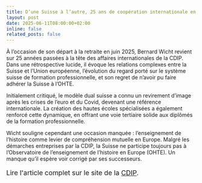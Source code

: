```yaml
---
title: D’une Suisse à l’autre, 25 ans de coopération internationale en éducation
layout: post
date: 2025-06-11T08:00:00+02:00
inline: false
related_posts: false
---
```

À l’occasion de son départ à la retraite en juin 2025, Bernard Wicht revient sur 25 années passées à la tête des affaires internationales de la CDIP. Dans une rétrospective lucide, il évoque les relations complexes entre la Suisse et l’Union européenne, l’évolution du regard porté sur le système suisse de formation professionnelle, et son regret de n’avoir pu faire adhérer la Suisse à l’OHTE.

Initialement critiqué, le modèle dual suisse a connu un revirement d’image après les crises de l’euro et du Covid, devenant une référence internationale. La création des hautes écoles spécialisées a également renforcé cette dynamique, en offrant une voie tertiaire solide aux diplômés de la formation professionnelle.

Wicht souligne cependant une occasion manquée : l’enseignement de l’histoire comme levier de compréhension mutuelle en Europe. Malgré les démarches entreprises par la CDIP, la Suisse ne participe toujours pas à l’Observatoire de l’enseignement de l’histoire en Europe (OHTE). Un manque qu’il espère voir corrigé par ses successeurs.

<p class="mt-4" style="font-size: 1.1rem;">
Lire l'article complet sur le site de la <a href="https://www.cdip.ch/fr/la-cdip/blog/20250611" target="_blank" rel="noopener">CDIP</a>.
</p>
